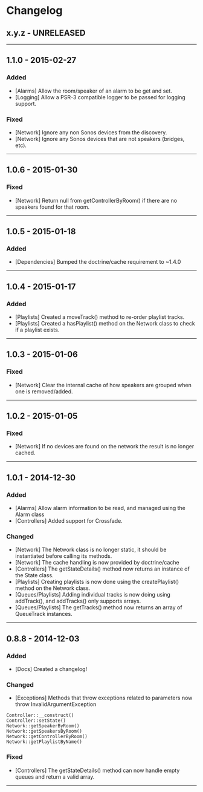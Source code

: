 Changelog
=========

## x.y.z - UNRELEASED

--------

## 1.1.0 - 2015-02-27

### Added

* [Alarms] Allow the room/speaker of an alarm to be get and set.
* [Logging] Allow a PSR-3 compatible logger to be passed for logging support.

### Fixed
* [Network] Ignore any non Sonos devices from the discovery.
* [Network] Ignore any Sonos devices that are not speakers (bridges, etc).

--------

## 1.0.6 - 2015-01-30

### Fixed

* [Network] Return null from getControllerByRoom() if there are no speakers found for that room.

--------

## 1.0.5 - 2015-01-18

### Added

* [Dependencies] Bumped the doctrine/cache requirement to ~1.4.0

--------

## 1.0.4 - 2015-01-17

### Added

* [Playlists] Created a moveTrack() method to re-order playlist tracks.
* [Playlists] Created a hasPlaylist() method on the Network class to check if a playlist exists.

--------

## 1.0.3 - 2015-01-06

### Fixed

* [Network] Clear the internal cache of how speakers are grouped when one is removed/added.

--------

## 1.0.2 - 2015-01-05

### Fixed

* [Network] If no devices are found on the network the result is no longer cached.

--------

## 1.0.1 - 2014-12-30

### Added

* [Alarms] Allow alarm information to be read, and managed using the Alarm class
* [Controllers] Added support for Crossfade.

### Changed

* [Network] The Network class is no longer static, it should be instantiated before calling its methods.
* [Network] The cache handling is now provided by doctrine/cache
* [Controllers] The getStateDetails() method now returns an instance of the State class.
* [Playlists] Creating playlists is now done using the createPlaylist() method on the Network class.
* [Queues/Playlists] Adding individual tracks is now doing using addTrack(), and addTracks() only supports arrays.
* [Queues/Playlists] The getTracks() method now returns an array of QueueTrack instances.

--------

## 0.8.8 - 2014-12-03

### Added

* [Docs] Created a changelog!

### Changed

* [Exceptions] Methods that throw exceptions related to parameters now throw InvalidArgumentException
```
Controller::__construct()
Controller::setState()
Network::getSpeakerByRoom()
Network::getSpeakersByRoom()
Network::getControllerByRoom()
Network::getPlaylistByName()
```

### Fixed

* [Controllers] The getStateDetails() method can now handle empty queues and return a valid array.

--------
